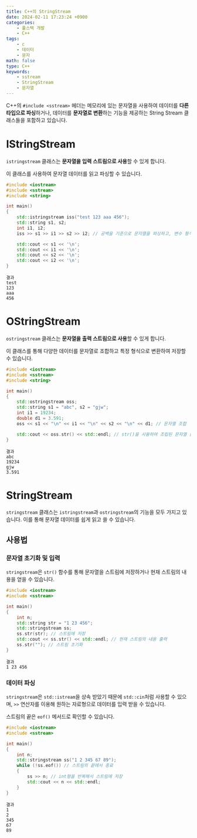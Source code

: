 ```yaml
---
title: C++의 StringStream
date: 2024-02-11 17:23:24 +0900
categories:
    - 풀스택 개발
    - C++
tags:
    - c
    - 데이터
    - 문자
math: false
type: C++
keywords:
    - sstream
    - StringStream
    - 문자열
---
```


C++의 `#include <sstream>` 헤더는 메모리에 있는 문자열을 사용하여 데이터를 **다른 타입으로 파싱**하거나, 데이터를 **문자열로 변환**하는 기능을 제공하는 String Stream 클래스들을 포함하고 있습니다.

# IStringStream

`istringstream` 클래스는 **문자열을 입력 스트림으로 사용**할 수 있게 합니다.

이 클래스를 사용하여 문자열 데이터를 읽고 파싱할 수 있습니다.

```cpp
#include <iostream>
#include <sstream>
#include <string>

int main()
{
    std::istringstream iss("test 123 aaa 456");
    std::string s1, s2;
    int i1, i2;
    iss >> s1 >> i1 >> s2 >> i2; // 공백을 기준으로 문자열을 파싱하고, 변수 형식에 맞게 변환

    std::cout << s1 << '\n';
    std::cout << i1 << '\n';
    std::cout << s2 << '\n';
    std::cout << i2 << '\n';
}
```
```text
결과
test
123
aaa
456
```

# OStringStream

`ostringstream` 클래스는 **문자열을 출력 스트림으로 사용**할 수 있게 합니다.

이 클래스를 통해 다양한 데이터를 문자열로 조합하고 특정 형식으로 변환하여 저장할 수 있습니다.

```cpp
#include <iostream>
#include <sstream>
#include <string>

int main()
{
    std::ostringstream oss;
    std::string s1 = "abc", s2 = "gjw";
    int i1 = 19234;
    double d1 = 3.591;
    oss << s1 << "\n" << i1 << "\n" << s2 << "\n" << d1; // 문자열 조합

    std::cout << oss.str() << std::endl; // str()을 사용하여 조립된 문자열 출력
}
```
```text
결과
abc
19234
gjw
3.591
```

# StringStream

`stringstream` 클래스는 `istringstream`과 `ostringstream`의 기능을 모두 가지고 있습니다. 이를 통해 문자열 데이터를 쉽게 읽고 쓸 수 있습니다.

## 사용법

### 문자열 초기화 및 입력

`stringstream`은 `str()` 함수를 통해 문자열을 스트림에 저장하거나 현재 스트림의 내용을 얻을 수 있습니다.

```cpp
#include <iostream>
#include <sstream>

int main()
{
    int n;
    std::string str = "1 23 456";
    std::stringstream ss;
    ss.str(str); // 스트림에 저장
    std::cout << ss.str() << std::endl; // 현재 스트림의 내용 출력
    ss.str(""); // 스트림 초기화
}
```
```text
결과
1 23 456
```

### 데이터 파싱

`stringstream`은 `std::istream`을 상속 받았기 때문에 `std::cin`처럼 사용할 수 있으며, `>>` 연산자를 이용해 원하는 자료형으로 데이터를 입력 받을 수 있습니다.

스트림의 끝은 `eof()` 메서드로 확인할 수 있습니다.

```cpp
#include <iostream>
#include <sstream>

int main()
{
    int n;
    std::stringstream ss("1 2 345 67 89");
    while (!ss.eof()) // 스트림의 끝에서 종료
    {
        ss >> n; // int형을 반복해서 스트림에 저장
        std::cout << n << std::endl;
    }
}
```
```text
결과
1
2
345
67
89
```
